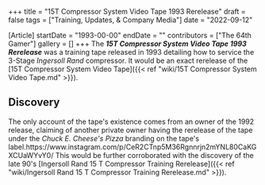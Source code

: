+++
title = "15T Compressor System Video Tape 1993 Rerelease"
draft = false
tags = ["Training, Updates, & Company Media"]
date = "2022-09-12"

[Article]
startDate = "1993-00-00"
endDate = ""
contributors = ["The 64th Gamer"]
gallery = []
+++
The <b><i>15T Compressor System Video Tape 1993 Rerelease</b></i> was a training tape released in 1993 detailing how to service the 3-Stage <i>Ingersoll Rand</i> compressor. It would be an exact rerelease of the [15T Compressor System Video Tape]({{< ref "wiki/15T Compressor System Video Tape.md" >}}).

<h2> Discovery </h2>
The only account of the tape's existence comes from an owner of the 1992 release, claiming of another private owner having the rerelease of the tape under the <i>Chuck E. Cheese's Pizza</i> branding on the tape's label.<ref>https://www.instagram.com/p/CeR2CTnp5M36Rgnnrjn2mYNL80CaKGXCUaWYvY0/</ref> This would be further corroborated with the discovery of the late 90's [Ingersoll Rand 15 T Compressor Training Rerelease]({{< ref "wiki/Ingersoll Rand 15 T Compressor Training Rerelease.md" >}}). 

<references />